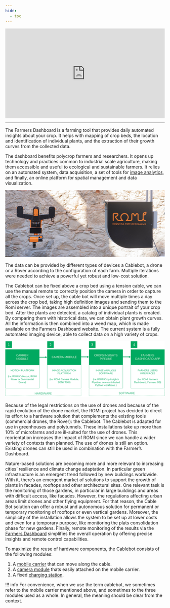 ```yaml
---
hide:
  - toc
---
```


<style>.embed-container { position: relative; padding-bottom: 56.25%; height: 0; overflow: hidden; max-width: 100%; } .embed-container iframe, .embed-container object, .embed-container embed { position: absolute; top: 0; left: 0; width: 100%; height: 100%; }</style><div class='embed-container'><iframe src='https://www.youtube.com/embed//_5Zw77hQ8Sc' frameborder='0' allowfullscreen></iframe></div>

---

The Farmers Dashboard is a farming tool that provides daily automated insights about your crop.
It helps with mapping of crop beds, the location and identification of individual plants, and the extraction of their growth curves from the collected data.  

The dashboard benefits polycrop farmers and researchers.
It opens up technology and practices common to industrial scale agriculture, making them accessible and useful to ecological and sustainable farmers.
It relies on an automated system, data acquisition, a set of tools for [image analytics](pipeline.md), and finally, an online platform for spatial management and data visualization.

![](/assets/images/farmersDashboard/Cablebot_cover.jpg)

The data can be provided by different types of devices a Cablebot, a drone or a Rover according to the configuration of each farm.
Multiple iterations were needed to achieve a powerful yet robust and low-cost solution.

The Cablebot can be fixed above a crop bed using a tension cable, we can use the manual remote to correctly position the camera in order to capture all the crops.
Once set up, the cable bot will move multiple times a day across the crop bed, taking high definition images and sending them to the Romi server.
The images are assembled into a unique portrait of your crop bed.
After the plants are detected, a catalog of individual plants is created.
By comparing them with historical data, we can obtain plant growth curves.
All the information is then combined into a weed map, which is made available on the Farmers Dashboard website.
The current system is a fully automated imaging device, able to collect data on a high variety of crops.

![](/assets/images/farmersDashboard/farmers_dashboard_overview.png)

Because of the legal restrictions on the use of drones and because of the rapid evolution of the drone market, the ROMI project has decided to direct its effort to a hardware solution that complements the existing tools (commercial drones, the Rover): the Cablebot.
The Cablebot is adapted for use in greenhouses and polytunnels.
These installations take up more than 10% of microfarms and are ill-suited for the use of drones.
This reorientation increases the impact of ROMI since we can handle a wider variety of contexts than planned.
The use of drones is still an option.
Existing drones can still be used in combination with the Farmer’s Dashboard. 

Nature-based solutions are becoming more and more relevant to increasing cities’ resilience and climate change adaptation. 
In particular green infrastructure is an emergent trend followed by new buildings worldwide.
With it, there’s an emergent market of solutions to support the growth of plants in facades, rooftops and other architectural sites.
One relevant task is the monitoring of those gardens, in particular in large buildings and areas with difficult access, like facades.
However, the regulations affecting urban areas limit drones and other flying equipment. For that reason, the Cable Bot solution can offer a robust and autonomous solution for permanent or temporary monitoring of rooftops or even vertical gardens.
Moreover, the simplicity of the installation allows the system to be set up at lower costs and even for a temporary purpose, like monitoring the plats consolidation phase for new gardens.
Finally, remote monitoring of the results via the [Farmers Dashboard](app.md) simplifies the overall operation by offering precise insights and remote control capabilities.

To maximize the reuse of hardware components, the Cablebot consists of the following modules:

1. A [mobile carrier](bot.md) that can move along the cable.
2. A [camera module](camera.md) thats easily attached on the mobile carrier.
3. A fixed [charging station](station.md).

!!! info
	For convenience, when we use the term cablebot, we sometimes refer to the mobile carrier mentioned above, and sometimes to the three modules used as a whole.
	In general, the meaning should be clear from the context.

